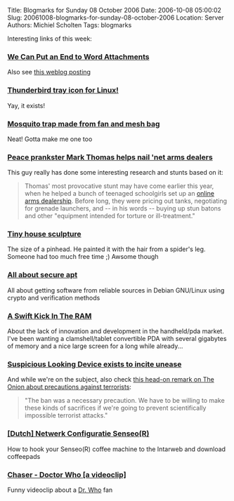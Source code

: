 Title: Blogmarks for Sunday 08 October 2006
Date: 2006-10-08 05:00:02
Slug: 20061008-blogmarks-for-sunday-08-october-2006
Location: Server
Authors: Michiel Scholten
Tags: blogmarks

<p>Interesting links of this week:</p>
<h3><a href="http://www.gnu.org/philosophy/no-word-attachments.html">We Can Put an End to Word Attachments</a></h3>
<p>Also see <a href="http://aquariusoft.org/~mbscholt/index.php?rantid=472">this weblog posting</a></p>
<h3><a href="http://moztraybiff.mozdev.org/">Thunderbird tray icon for Linux!</a></h3>
<p>Yay, it exists!</p>
<h3><a href="http://www.boingboing.net/2006/10/05/mosquito_trap_made_f.html">Mosquito trap made from fan and mesh bag</a></h3>
<p>Neat! Gotta make me one too</p>
<h3><a href="http://www.boingboing.net/2006/10/05/peace_prankster_mark.html">Peace prankster Mark Thomas helps nail 'net arms dealers</a></h3>
<p>This guy really has done some interesting research and stunts based on it:</p>

<blockquote><p class="quote">Thomas' most provocative stunt may have come earlier this year, when he helped a bunch of teenaged schoolgirls set up an <a href="http://www.newstatesman.com/Economy/200604030014">online arms dealership</a>. Before long, they were pricing out tanks, negotiating for grenade launchers, and -- in his words -- buying up stun batons and other "equipment intended for torture or ill-treatment."</p></blockquote>
<h3><a href="http://www.boingboing.net/2006/10/05/tiny_house_sculpture.html">Tiny house sculpture</a></h3>
<p>The size of a pinhead. He painted it with the hair from a spider's leg. Someone had too much free time ;) Awsome though</p>
<h3><a href="http://wiki.debian.org/SecureApt">All about secure apt</a></h3>
<p>All about getting software from reliable sources in Debian GNU/Linux using crypto and verification methods</p>
<h3><a href="http://www.brighthand.com/default.asp?newsID=12495">A Swift Kick In The RAM</a></h3>
<p>About the lack of innovation and development in the handheld/pda market. I've been wanting a clamshell/tablet convertible PDA with several gigabytes of memory and a nice large screen for a long while already...</p>
<h3><a href="http://www.boingboing.net/2006/09/30/suspicious_looking_d.html">Suspicious Looking Device exists to incite unease</a></h3>
<p>And while we're on the subject, also check <a href="http://www.boingboing.net/2006/09/30/war_on_moisture_in_t.html">this head-on remark on The Onion about precautions against terrorists</a>:</p>
<blockquote><p class="quote">"The ban was a necessary precaution. We have to be willing to make these kinds of sacrifices if we're going to prevent scientifically impossible terrorist attacks."</p></blockquote>
<h3><a href="http://www.retecool.com/senseo/">[Dutch] Netwerk Configuratie Senseo(R)</a></h3>
<p>How to hook your Senseo(R) coffee machine to the Intarweb and download coffeepads</p>
<h3><a href="http://youtube.com/watch?v=0s95Mm0cFqg">Chaser - Doctor Who [a videoclip]</a></h3>
<p>Funny videoclip about a <a href="http://www.bbc.co.uk/doctorwho/">Dr. Who</a> fan</p>
